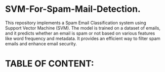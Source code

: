 # SVM-For-Spam-Mail-Detection.

This repository implements a Spam Email Classification system using Support Vector Machine (SVM). The model is trained on a dataset of emails, and it predicts whether an email is spam or not based on various features like word frequency and metadata. It provides an efficient way to filter spam emails and enhance email security.

# TABLE OF CONTENT:
